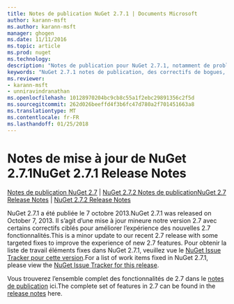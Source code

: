 ```yaml
---
title: Notes de publication NuGet 2.7.1 | Documents Microsoft
author: karann-msft
ms.author: karann-msft
manager: ghogen
ms.date: 11/11/2016
ms.topic: article
ms.prod: nuget
ms.technology: 
description: "Notes de publication pour NuGet 2.7.1, notamment de problèmes connus, des correctifs de bogues, les fonctionnalités ajoutées et dcr."
keywords: "NuGet 2.7.1 notes de publication, des correctifs de bogues, problèmes connus, ajouté des fonctionnalités, DCR"
ms.reviewer:
- karann-msft
- unniravindranathan
ms.openlocfilehash: 10128970204bc9cb8c55a1f2ebc29891356c2f5d
ms.sourcegitcommit: 262d026beeffd4f3b6fc47d780a2f701451663a8
ms.translationtype: MT
ms.contentlocale: fr-FR
ms.lasthandoff: 01/25/2018
---
```

# <a name="nuget-271-release-notes"></a><span data-ttu-id="13191-104">Notes de mise à jour de NuGet 2.7.1</span><span class="sxs-lookup"><span data-stu-id="13191-104">NuGet 2.7.1 Release Notes</span></span>

<span data-ttu-id="13191-105">[Notes de publication NuGet 2.7](../release-notes/nuget-2.7.md) | [NuGet 2.7.2 Notes de publication](../release-notes/nuget-2.7.2.md)</span><span class="sxs-lookup"><span data-stu-id="13191-105">[NuGet 2.7 Release Notes](../release-notes/nuget-2.7.md) | [NuGet 2.7.2 Release Notes](../release-notes/nuget-2.7.2.md)</span></span>

<span data-ttu-id="13191-106">NuGet 2.7.1 a été publiée le 7 octobre 2013.</span><span class="sxs-lookup"><span data-stu-id="13191-106">NuGet 2.7.1 was released on October 7, 2013.</span></span>  <span data-ttu-id="13191-107">Il s’agit d’une mise à jour mineure notre version 2.7 avec certains correctifs ciblés pour améliorer l’expérience des nouvelles 2.7 fonctionnalités.</span><span class="sxs-lookup"><span data-stu-id="13191-107">This is a minor update to our recent 2.7 release with some targeted fixes to improve the experience of new 2.7 features.</span></span> <span data-ttu-id="13191-108">Pour obtenir la liste de travail éléments fixes dans NuGet 2.7.1, veuillez vue le [NuGet Issue Tracker pour cette version](http://nuget.codeplex.com/workitem/list/advanced?keyword=&status=Closed&type=All&priority=All&release=NuGet%202.7.1&assignedTo=All&component=All&sortField=LastUpdatedDate&sortDirection=Descending&page=0).</span><span class="sxs-lookup"><span data-stu-id="13191-108">For a list of work items fixed in NuGet 2.7.1, please view the [NuGet Issue Tracker for this release](http://nuget.codeplex.com/workitem/list/advanced?keyword=&status=Closed&type=All&priority=All&release=NuGet%202.7.1&assignedTo=All&component=All&sortField=LastUpdatedDate&sortDirection=Descending&page=0).</span></span>

<span data-ttu-id="13191-109">Vous trouverez l’ensemble complet des fonctionnalités de 2.7 dans le [notes de publication](../release-notes/nuget-2.7.md) ici.</span><span class="sxs-lookup"><span data-stu-id="13191-109">The complete set of features in 2.7 can be found in the [release notes](../release-notes/nuget-2.7.md) here.</span></span>
